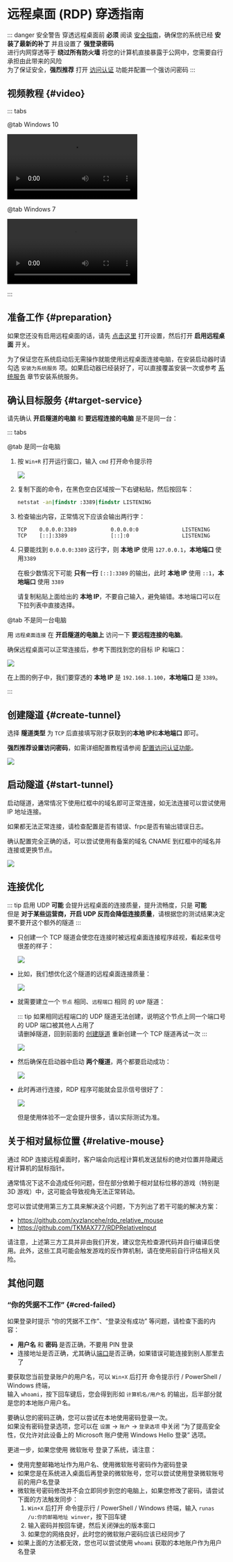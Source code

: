 # 远程桌面 (RDP) 穿透指南

::: danger 安全警告
穿透远程桌面前 **必须** 阅读 [安全指南](/bestpractice/security.md)，确保您的系统已经 **安装了最新的补丁** 并且设置了 **强登录密码**  
进行内网穿透等于 **绕过所有防火墙** 将您的计算机直接暴露于公网中，您需要自行承担由此带来的风险  
为了保证安全，**强烈推荐** 打开 [访问认证](/bestpractice/frpc-auth.md) 功能并配置一个强访问密码
:::

<app-info :time="3" :difficulty="1.5" :access="[
    { proto: 'TCP', local: '3389', method: '系统自带远程桌面连接' },
    { proto: '(可选) UDP', local: '3389', method: '(用于优化连接)' },
]" />

## 视频教程 {#video}

::: tabs

@tab Windows 10

![](@source/_videos/app-rdp-win10.mp4)

@tab Windows 7

![](@source/_videos/app-rdp-win7.mp4)

:::

## 准备工作 {#preparation}

如果您还没有启用远程桌面的话，请先 [点击这里](ms-settings:remotedesktop) 打开设置，然后打开 **启用远程桌面** 开关。

为了保证您在系统启动后无需操作就能使用远程桌面连接电脑，在安装启动器时请勾选 `安装为系统服务` 项。如果启动器已经装好了，可以直接覆盖安装一次或参考 [系统服务](/launcher/usage.md#windows-service) 章节安装系统服务。

## 确认目标服务 {#target-service}

请先确认 **开启隧道的电脑** 和 **要远程连接的电脑** 是不是同一台：

::: tabs

@tab 是同一台电脑

1. 按 `Win+R` 打开运行窗口，输入 `cmd` 打开命令提示符

   ![](../_images/common/windows-run-cmd.png)

1. 复制下面的命令，在黑色空白区域按一下右键粘贴，然后按回车：

   ```cmd
   netstat -an|findstr :3389|findstr LISTENING
   ```

1. 检查输出内容，正常情况下应该会输出两行字：

   ```log
   TCP    0.0.0.0:3389           0.0.0.0:0              LISTENING
   TCP    [::]:3389              [::]:0                 LISTENING
   ```

1. 只要能找到 `0.0.0.0:3389` 这行字，则 **本地 IP** 使用 `127.0.0.1`，**本地端口** 使用`3389`

   在极少数情况下可能 **只有一行** `[::]:3389` 的输出，此时 **本地 IP** 使用 `::1`，**本地端口** 使用 `3389`

   请复制粘贴上面给出的 **本地 IP**，不要自己输入，避免输错。本地端口可以在下拉列表中直接选择。

@tab 不是同一台电脑

用 `远程桌面连接` 在 **开启隧道的电脑上** 访问一下 **要远程连接的电脑**。

确保远程桌面可以正常连接后，参考下图找到您的目标 IP 和端口：

![](./_images/rdp-local-service.png)

在上图的例子中，我们要穿透的 **本地 IP** 是 `192.168.1.100`，**本地端口** 是 `3389`。

:::

## 创建隧道 {#create-tunnel}

选择 **隧道类型** 为 `TCP` 后直接填写刚才获取到的**本地 IP**和**本地端口** 即可。

**强烈推荐设置访问密码**，如需详细配置教程请参阅 [配置访问认证功能](/bestpractice/frpc-auth.md)。

![](./_images/rdp-create.png)

## 启动隧道 {#start-tunnel}

启动隧道，通常情况下使用红框中的域名即可正常连接，如无法连接可以尝试使用 IP 地址连接。

如果都无法正常连接，请检查配置是否有错误、frpc是否有输出错误日志。

确认配置完全正确的话，可以尝试使用有备案的域名 CNAME 到红框中的域名并连接或更换节点。

![](./_images/rdp-4.png)

## 连接优化

::: tip
启用 UDP **可能** 会提升远程桌面的连接质量，提升流畅度，只是 **可能**  
但是 **对于某些运营商，开启 UDP 反而会降低连接质量**，请根据您的测试结果决定要不要开这个额外的隧道
:::

- 只创建一个 TCP 隧道会使您在连接时被远程桌面连接程序歧视，看起来信号很差的样子：

  ![](./_images/rdp-conn-no-udp.png)

- 比如，我们想优化这个隧道的远程桌面连接质量：

  ![](./_images/rdp-tun-udp-old.png)

- 就需要建立一个 `节点` 相同、`远程端口` 相同 的 `UDP` 隧道：

  ::: tip
  如果相同远程端口的 UDP 隧道无法创建，说明这个节点上同一个端口号的 UDP 端口被其他人占用了  
  请删掉隧道，回到前面的 [创建隧道](#create-tunnel) 重新创建一个 TCP 隧道再试一次
  :::

  ![](./_images/rdp-tun-udp-new.png)

- 然后确保在启动器中启动 **两个隧道**，两个都要启动成功：

  ![](./_images/rdp-tun-udp-launcher.png)

- 此时再进行连接，RDP 程序可能就会显示信号很好了：

  ![](./_images/rdp-conn-udp.png)

  但是使用体验不一定会提升很多，请以实际测试为准。

## 关于相对鼠标位置 {#relative-mouse}

通过 RDP 连接远程桌面时，客户端会向远程计算机发送鼠标的绝对位置并隐藏远程计算机的鼠标指针。

通常情况下这不会造成任何问题，但在部分依赖于相对鼠标位移的游戏（特别是 3D 游戏）中，这可能会导致视角无法正常转动。

您可以尝试使用第三方工具来解决这个问题，下方列出了若干可能的解决方案：

- <https://github.com/xyzlancehe/rdp_relative_mouse>
- <https://github.com/TKMAX777/RDPRelativeInput>

请注意，上述第三方工具并非由我们开发，建议您先检查源代码并自行编译后使用。此外，这些工具可能会触发游戏的反作弊机制，请在使用前自行评估相关风险。

## 其他问题

### “你的凭据不工作” {#cred-failed}

如果登录时提示 “你的凭据不工作”、“登录没有成功” 等问题，请检查下面的内容：

- **用户名** 和 **密码** 是否正确，不要用 PIN 登录
- 连接地址是否正确，尤其确认[端口](/basics.md#what-is-port)是否正确，如果错误可能连接到别人那里去了

要获取您当前登录账户的用户名，可以 `Win+X` 后打开 命令提示行 / PowerShell / Windows 终端，  
输入 `whoami`，按下回车键后，您会得到形如 `计算机名/用户名` 的输出，后半部分就是您的本地账户用户名。

要确认您的密码正确，您可以尝试在本地使用密码登录一次。  
如果没有密码登录选项，您可以在 `设置` -> `账户` -> `登录选项` 中关闭 “为了提高安全性，仅允许对此设备上的 Microsoft 账户使用 Windows Hello 登录” 选项。

更进一步，如果您使用 微软账号 登录了系统，请注意：

- 使用完整邮箱地址作为用户名、使用微软账号密码作为密码登录
- 如果您是在系统进入桌面后再登录的微软账号，您可以尝试使用登录微软账号前的用户名登录
- 微软账号密码修改并不会立即同步到您的电脑上，如果您修改了密码，请尝试下面的方法触发同步：
  1. `Win+X` 后打开 命令提示行 / PowerShell / Windows 终端，输入 `runas /u:你的邮箱地址 winver`，按下回车键
  1. 输入密码并按回车键，然后关闭弹出的版本窗口
  1. 如果您的网络良好，此时您的微软账户密码应该已经同步了
- 如果上面的方法都无效，您也可以尝试使用 `whoami` 获取的本地账户作为用户名登录
